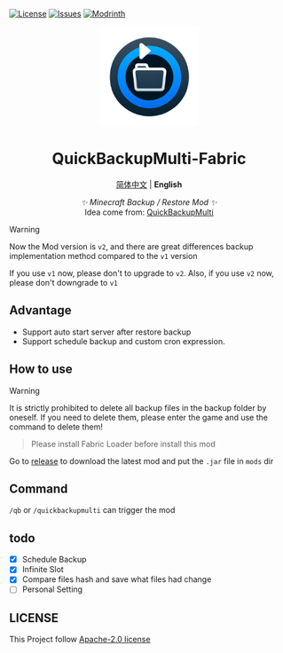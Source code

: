 [![License](https://img.shields.io/github/license/SkyDynamic/QuickBackupM-Fabric.svg)](https://www.apache.org/licenses/LICENSE-2.0)
[![Issues](https://img.shields.io/github/issues/SkyDynamic/QuickBackupM-Fabric.svg)](https://github.com/SkyDynamic/QuickBackupM-Fabric/issues)
[![Modrinth](https://img.shields.io/modrinth/dt/DgWBIBY5?label=Modrinth%20Downloads)](https://modrinth.com/mod/quickbackupmulti)

<div align="center">
<a><img src="./indexImg.png" width="180" height="180" alt="Logo"></a>
</div>
<div align="center">

# QuickBackupMulti-Fabric

[简体中文](README.MD) | **English**

_✨ Minecraft Backup / Restore Mod ✨_  
Idea come from: [QuickBackupMulti](https://github.com/TISUnion/QuickBackupM)

</div>

> [!WARNING]  
> Now the Mod version is `v2`, and there are great differences backup implementation method compared to the `v1` version
>
> If you use `v1` now, please don't to upgrade to `v2`. Also, if you use `v2` now, please don't downgrade to `v1`

[//]: # (> This mod has poor support in SinglePlay. So use it with great caution. If your save break, This mod will not be responsible for you.)

## Advantage
- Support auto start server after restore backup
- Support schedule backup and custom cron expression.

## How to use
> [!WARNING]  
> It is strictly prohibited to delete all backup files in the backup folder by oneself.
> If you need to delete them, please enter the game and use the command to delete them!

> Please install Fabric Loader before install this mod

Go to [release](https://github.com/SkyDynamic/QuickBackupM-Fabric/releases) to download the latest mod and put the `.jar` file in `mods` dir

## Command
`/qb` or `/quickbackupmulti` can trigger the mod

## todo
- [x] Schedule Backup
- [x] Infinite Slot
- [x] Compare files hash and save what files had change
- [ ] Personal Setting

## LICENSE
This Project follow [Apache-2.0 license](https://www.apache.org/licenses/LICENSE-2.0)
